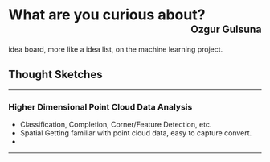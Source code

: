 <h1>
<div align="left">
What are you curious about?
<div align="right">
<sub><sup><div dir="rtl"> Ozgur Gulsuna</div> </sup></sub>
</div>
</div>
</h1>

idea board, more like a idea list, on the machine learning project.

## Thought Sketches
---
### Higher Dimensional Point Cloud Data Analysis
- Classification, Completion, Corner/Feature Detection, etc.
- Spatial
Getting familiar with point cloud data, easy to capture convert.
- 
--- 